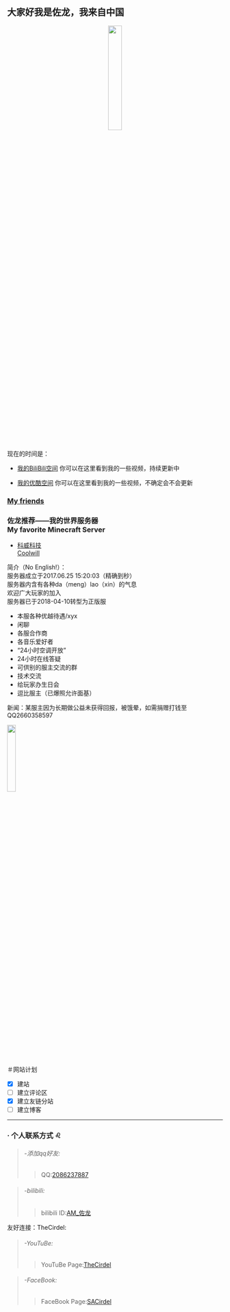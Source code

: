 ## 大家好我是佐龙，我来自中国

<center>
<img src="https://s1.ax1x.com/2018/11/09/ibFQnP.jpg" width="25%" height="25%" />
</center>

现在的时间是： <!--setInterval实时显示时间-->
<p id="time1" style="color: blueviolet;"></p>
<script>
    function mytime(){
        var a = new Date();
        var b = a.toLocaleTimeString();
        var c = a.toLocaleDateString();
        document.getElementById("time1").innerHTML = c+"&nbsp"+b;
        }
    setInterval(function() {mytime()},1000);
</script>

* [我的BiliBili空间](https://space.bilibili.com/52232364/#/) 你可以在这里看到我的一些视频，持续更新中

* [我的优酷空间](https://i.youku.com/mmdazuolong) 你可以在这里看到我的一些视频，不确定会不会更新

### [My friends](https://zuolong233.github.io/friends/)

### 佐龙推荐——我的世界服务器 <br>My favorite Minecraft Server  

* [科威科技](http://www.mcbbs.net/thread-796616-1-1.html) 
<br>[Coolwill](http://www.mcbbs.net/thread-796616-1-1.html)

简介（No English!）：
                                     <br> 服务器成立于2017.06.25 15:20:03（精确到秒）
                                     <br> 服务器内含有各种da（meng）lao（xin）的气息
                                             <br> 欢迎广大玩家的加入
                                        <br> 服务器已于2018-04-10转型为正版服

* 本服各种优越待遇/xyx
* 闲聊
* 各服合作商
* 各音乐爱好者
* “24小时空调开放”
* 24小时在线答疑
* 可供别的服主交流的群
* 技术交流
* 给玩家办生日会
* 逗比服主（已爆照允许面基）

新闻：某服主因为长期做公益未获得回报，被饿晕，如需捐赠打钱至QQ2660358597

<img src="https://s1.ax1x.com/2018/11/09/ib1eyT.jpg" width="20%" height="20%" />

＃网站计划

- [x] 建站
- [ ] 建立评论区
- [x] 建立友链分站
- [ ] 建立博客

________________________________________________________________________________________________________________________________________

### · 个人联系方式   ♌️
> ###### -添加qq好友:                                              
>>   QQ:<a href="http://wpa.qq.com/msgrd?v=3&amp;uin=2086237887&amp;site=qq&amp;menu=yes"  alt="王校长爱吃热狗&#39;s qq Account" title="王校长爱吃热狗&#39;s qq Account">2086237887</a>
> 

> ###### -bilibili:
>>bilibili ID:<a href="https://space.bilibili.com/52232364/?share_medium=android&amp;share_source=copy_link&amp;bbid=aV1rWz4MNVEyUGEAfAB8infoc&amp;ts=1541739409678"  alt="关注点赞收藏投币qwq" title="关注点赞收藏投币qwq">AM_佐龙</a>
> 

友好连接：TheCirdel:

> ###### -YouTuBe:
>>YouTuBe Page:<a href="https://www.youtube.com/channel/UC2CGBuj3mPRySXfKZpibNXw"  alt="404 NOT FOUND" title="404 NOT FOUND">TheCirdel</a>
> 

> ###### -FaceBook:
>>FaceBook Page:<a href="https://www.facebook.com/sa.cirdel"  alt="404 NOT FOUND" title="404 NOT FOUND">SACirdel</a>
> 
